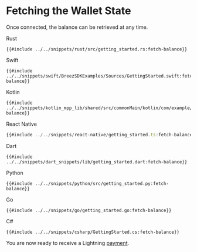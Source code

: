 # Fetching the Wallet State

Once connected, the balance can be retrieved at any time.

<custom-tabs category="lang">
<div slot="title">Rust</div>
<section>

```rust,ignore
{{#include ../../snippets/rust/src/getting_started.rs:fetch-balance}}
```
</section>

<div slot="title">Swift</div>
<section>

```swift,ignore
{{#include ../../snippets/swift/BreezSDKExamples/Sources/GettingStarted.swift:fetch-balance}}
```
</section>

<div slot="title">Kotlin</div>
<section>

```kotlin,ignore
{{#include ../../snippets/kotlin_mpp_lib/shared/src/commonMain/kotlin/com/example/kotlinmpplib/GettingStarted.kt:fetch-balance}}
```
</section>

<div slot="title">React Native</div>
<section>

```typescript
{{#include ../../snippets/react-native/getting_started.ts:fetch-balance}}
```
</section>

<div slot="title">Dart</div>
<section>

```dart,ignore
{{#include ../../snippets/dart_snippets/lib/getting_started.dart:fetch-balance}}
```
</section>

<div slot="title">Python</div>
<section>

```python,ignore 
{{#include ../../snippets/python/src/getting_started.py:fetch-balance}}
```
</section>

<div slot="title">Go</div>
<section>

```go,ignore
{{#include ../../snippets/go/getting_started.go:fetch-balance}}
```
</section>

<div slot="title">C#</div>
<section>

```cs,ignore
{{#include ../../snippets/csharp/GettingStarted.cs:fetch-balance}}
```
</section>
</custom-tabs>

You are now ready to receive a Lightning [payment](guide/payments.md).

